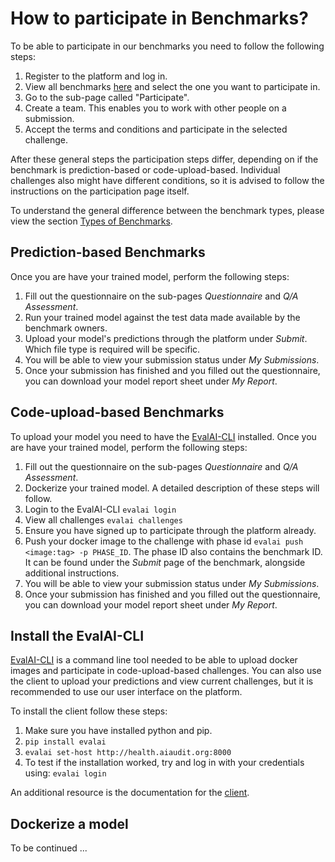 # How to participate in Benchmarks?
To be able to participate in our benchmarks you need to follow the following steps:

1. Register to the platform and log in.
2. View all benchmarks [here](https://health.aiaudit.org/web/challenges/list) and select the one you want to participate in.
3. Go to the sub-page called "Participate".
4. Create a team. This enables you to work with other people on a submission.
5. Accept the terms and conditions and participate in the selected challenge.

After these general steps the participation steps differ, depending on if the benchmark is
prediction-based or code-upload-based. Individual challenges also might have different conditions,
so it is advised to follow the instructions on the participation page itself.

To understand the general difference between the benchmark types, please view the section [Types of Benchmarks](_types.md).

## Prediction-based Benchmarks
Once you are have your trained model, perform the following steps:

1. Fill out the questionnaire on the sub-pages *Questionnaire* and *Q/A Assessment*.
2. Run your trained model against the test data made available by the benchmark owners.
3. Upload your model's predictions through the platform under *Submit*. Which file type is required will be specific.
4. You will be able to view your submission status under *My Submissions*.
5. Once your submission has finished and you filled out the questionnaire, you can download your model report sheet under *My Report*.

## Code-upload-based Benchmarks
To upload your model you need to have the [EvalAI-CLI](_participate?id=install-the-evalai-cli)  installed. Once you are have your trained model, perform the following steps:

1. Fill out the questionnaire on the sub-pages *Questionnaire* and *Q/A Assessment*.
2. Dockerize your trained model. A detailed description of these steps will follow.
3. Login to the EvalAI-CLI ```evalai login ```
4. View all challenges  ```evalai challenges```
5. Ensure you have signed up to participate through the platform already.
6. Push your docker image to the challenge with phase id ```evalai push <image:tag> -p PHASE_ID```. The phase ID also contains the benchmark ID. It can be found under the *Submit* page of the benchmark, alongside additional instructions.
7. You will be able to view your submission status under *My Submissions*.
8. Once your submission has finished and you filled out the questionnaire, you can download your model report sheet under *My Report*.

## Install the EvalAI-CLI
[EvalAI-CLI](https://github.com/Cloud-CV/evalai-cli) is a command line tool needed to be able to upload docker images and participate in code-upload-based challenges. You can also use the client to upload your predictions and view current challenges, but it is recommended to use our user interface on the platform.

To install the client follow these steps:

1. Make sure you have installed python and pip.
2. ```pip install evalai```
3. ```evalai set-host http://health.aiaudit.org:8000 ```
4. To test if the installation worked, try and log in with your credentials using: ```evalai login ```

An additional resource is the documentation for the [client](https://cli.eval.ai/).

## Dockerize a model
To be continued ...
